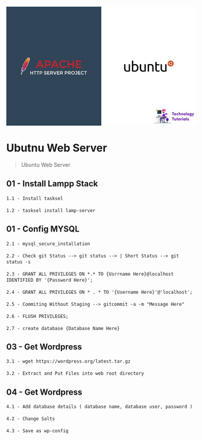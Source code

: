 ![Repo Image](https://github.com/lalantham/ubuntu_web_server/blob/main/ubuntu-apache.jpg)
# Ubutnu Web Server

>Ubuntu Web Server

## 01 - Install Lampp Stack

	1.1 - Install tasksel

	1.2 - tasksel install lamp-server  

## 01 - Config MYSQL
	2.1 - mysql_secure_installation
	
	2.2 - Check git Status --> git status --> | Short Status --> git status -s
	
	2.3 - GRANT ALL PRIVILEGES ON *.* TO {Usrrname Here}@localhost IDENTIFIED BY '{Password Here}';
	
	2.4 - GRANT ALL PRIVILEGES ON * . * TO '{Username Here}'@'localhost';
	
	2.5 - Commiting Without Staging --> gitcommit -a -m "Message Here"
	
	2.6 - FLUSH PRIVILEGES;
	
	2.7 - create database {Database Name Here}

## 03 - Get Wordpress

	3.1 - wget https://wordpress.org/latest.tar.gz

	3.2 - Extract and Put Files into web root directory
  
 ## 04 - Get Wordpress

	4.1 - Add database details ( database name, database user, password )

	4.2 - Change Salts
  
  	4.3 - Save as wp-config
